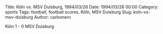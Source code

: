Title: Köln vs. MSV Duisburg, 1994/03/26
Date: 1994/03/26 00:00
Category: sports
Tags: football, football scores, Köln, MSV Duisburg
Slug: koln-vs-msv-duisburg
Author: carbonero


Köln 1 - 0 MSV Duisburg
